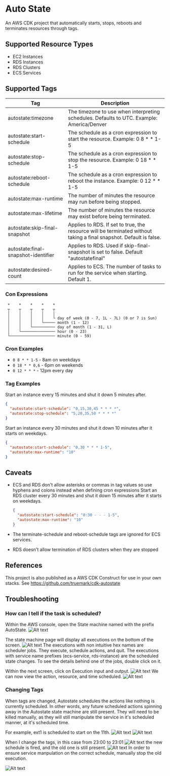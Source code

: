 # Auto State

An AWS CDK project that automatically starts, stops, reboots and terminates resources through tags.

## Supported Resource Types
 * EC2 Instances
 * RDS Instances
 * RDS Clusters
 * ECS Services

## Supported Tags

| Tag                                 | Description                                                                                                        |
|-------------------------------------|--------------------------------------------------------------------------------------------------------------------|
| autostate:timezone                  | The timezone to use when interpreting schedules. Defaults to UTC. Example: America/Denver                          |
| autostate:start-schedule            | The schedule as a cron expression to start the resource. Example: 0 8 * * 1-5                                      |
| autostate:stop-schedule             | The schedule as a cron expression to stop the resource. Example: 0 18 * * 1-5                                      |
| autostate:reboot-schedule           | The schedule as a cron expression to reboot the instance. Example: 0 12 * * 1-5                                    |
| autostate:max-runtime               | The number of minutes the resource may run before being stopped.                                                   |
| autostate:max-lifetime              | The number of minutes the resource may exist before being terminated.                                              |
| autostate:skip-final-snapshot       | Applies to RDS. If set to true, the resource will be terminated without taking a final snapshot. Default is false. |
| autostate:final-snapshot-identifier | Applies to RDS. Used if skip-final-snapshot is set to false. Default "autostatefinal"                              |
| autostate:desired-count             | Applies to ECS. The number of tasks to run for the service when starting. Default 1.                               |


### Con Expressions
```
 *    *    *    *    *
 ┬    ┬    ┬    ┬    ┬
 │    │    │    │    |
 │    │    │    │    └ day of week (0 - 7, 1L - 7L) (0 or 7 is Sun)
 │    │    │    └───── month (1 - 12)
 │    │    └────────── day of month (1 - 31, L)
 │    └─────────────── hour (0 - 23)
 └──────────────────── minute (0 - 59)
```

### Cron Examples

* `0 8 * * 1-5` - 8am on weekdays
* `0 18 * * 0,6` - 6pm on weekends
* `0 12 * * *` - 12pm every day

### Tag Examples

Start an instance every 15 minutes and shut it down 5 minutes after.
```json
{
  "autostate:start-schedule": "0,15,30,45 * * * *", 
  "autostate:stop-schedule": "5,20,35,50 * * * *"
}
```

Start an instance every 30 minutes and shut it down 10 minutes after it starts on weekdays.
```json
{
  "autostate:start-schedule": "0,30 * * * 1-5", 
  "autostate:max-runtime": "10"
}
```


## Caveats

 * ECS and RDS don't allow asterisks or commas in tag values so use hyphens and colons instead when defining cron expressions
    Start an RDS cluster every 30 minutes and shut it down 15 minutes after it starts on weekdays.
    ```json
    {
      "autostate:start-schedule": "0:30 - - - 1-5", 
      "autostate:max-runtime": "10"
    }
    ```

 * The terminate-schedule and reboot-schedule tags are ignored for ECS services.

 * RDS doesn't allow termination of RDS clusters when they are stopped

## References

This project is also published as a AWS CDK Construct for use in your own stacks.
See https://github.com/truemark/cdk-autostate

## Troubleshooting

### How can I tell if the task is scheduled?
Within the AWS console, open the State machine named with the prefix AutoState. 
![Alt text](img/image.png)

The state machine page will display all executions on the bottom of the screen. 
![Alt text](img/image-1.png)
The executions with non intuitive hex names are scheduler jobs. They execute, schedule actions, and quit. The executions with service name prefixes (ecs-service, rds-instance) are the scheduled state changes. To see the details behind one of the jobs, double click on it. 

Within the next screen, click on Execution input and output. 
![Alt text](img/image-2.png)
We can now view the action, resource, and time scheduled. 
![Alt text](img/image-3.png)

### Changing Tags
When tags are changed, Autostate schedules the actions like nothing is currently scheduled. In other words, any future scheduled actions spinning away in the Autostate state machine are still present. They will need to be killed manually, as they will still manipulate the service in it's scheduled manner, at it's scheduled time. 

For example, ext1 is scheduled to start on the 11th. 
![Alt text](img/image-5.png)
![Alt text](img/image-4.png)

When I change the tags, in this case from 23:00 to 23:01
![Alt text](img/image-6.png)
the new schedule is fired, and the old one is still present. 
![Alt text](img/image-7.png)
In order to ensure service manpulation on the correct schedule, manually stop the old execution.

![Alt text](img/image-8.png)
